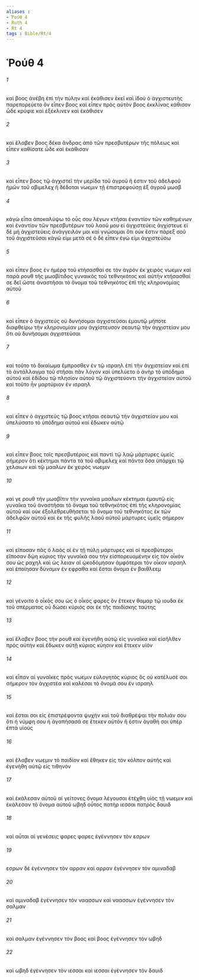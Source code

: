 ```yaml
---
aliases : 
- Ῥούθ 4
- Ruth 4
- Rt 4
tags : Bible/Rt/4
---
```


# Ῥούθ 4

###### 1
καὶ βοος ἀνέβη ἐπὶ τὴν πύλην καὶ ἐκάθισεν ἐκεῖ καὶ ἰδοὺ ὁ ἀγχιστευτὴς παρεπορεύετο ὃν εἶπεν βοος καὶ εἶπεν πρὸς αὐτὸν βοος ἐκκλίνας κάθισον ὧδε κρύφιε καὶ ἐξέκλινεν καὶ ἐκάθισεν
###### 2
καὶ ἔλαβεν βοος δέκα ἄνδρας ἀπὸ τῶν πρεσβυτέρων τῆς πόλεως καὶ εἶπεν καθίσατε ὧδε καὶ ἐκάθισαν
###### 3
καὶ εἶπεν βοος τῷ ἀγχιστεῖ τὴν μερίδα τοῦ ἀγροῦ ἥ ἐστιν τοῦ ἀδελφοῦ ἡμῶν τοῦ αβιμελεχ ἣ δέδοται νωεμιν τῇ ἐπιστρεφούσῃ ἐξ ἀγροῦ μωαβ
###### 4
κἀγὼ εἶπα ἀποκαλύψω τὸ οὖς σου λέγων κτῆσαι ἐναντίον τῶν καθημένων καὶ ἐναντίον τῶν πρεσβυτέρων τοῦ λαοῦ μου εἰ ἀγχιστεύεις ἀγχίστευε εἰ δὲ μὴ ἀγχιστεύεις ἀνάγγειλόν μοι καὶ γνώσομαι ὅτι οὐκ ἔστιν πάρεξ σοῦ τοῦ ἀγχιστεῦσαι κἀγώ εἰμι μετὰ σέ ὁ δὲ εἶπεν ἐγώ εἰμι ἀγχιστεύσω
###### 5
καὶ εἶπεν βοος ἐν ἡμέρᾳ τοῦ κτήσασθαί σε τὸν ἀγρὸν ἐκ χειρὸς νωεμιν καὶ παρὰ ρουθ τῆς μωαβίτιδος γυναικὸς τοῦ τεθνηκότος καὶ αὐτὴν κτήσασθαί σε δεῖ ὥστε ἀναστῆσαι τὸ ὄνομα τοῦ τεθνηκότος ἐπὶ τῆς κληρονομίας αὐτοῦ
###### 6
καὶ εἶπεν ὁ ἀγχιστεύς οὐ δυνήσομαι ἀγχιστεῦσαι ἐμαυτῷ μήποτε διαφθείρω τὴν κληρονομίαν μου ἀγχίστευσον σεαυτῷ τὴν ἀγχιστείαν μου ὅτι οὐ δυνήσομαι ἀγχιστεῦσαι
###### 7
καὶ τοῦτο τὸ δικαίωμα ἔμπροσθεν ἐν τῷ ισραηλ ἐπὶ τὴν ἀγχιστείαν καὶ ἐπὶ τὸ ἀντάλλαγμα τοῦ στῆσαι πᾶν λόγον καὶ ὑπελύετο ὁ ἀνὴρ τὸ ὑπόδημα αὐτοῦ καὶ ἐδίδου τῷ πλησίον αὐτοῦ τῷ ἀγχιστεύοντι τὴν ἀγχιστείαν αὐτοῦ καὶ τοῦτο ἦν μαρτύριον ἐν ισραηλ
###### 8
καὶ εἶπεν ὁ ἀγχιστεὺς τῷ βοος κτῆσαι σεαυτῷ τὴν ἀγχιστείαν μου καὶ ὑπελύσατο τὸ ὑπόδημα αὐτοῦ καὶ ἔδωκεν αὐτῷ
###### 9
καὶ εἶπεν βοος τοῖς πρεσβυτέροις καὶ παντὶ τῷ λαῷ μάρτυρες ὑμεῖς σήμερον ὅτι κέκτημαι πάντα τὰ τοῦ αβιμελεχ καὶ πάντα ὅσα ὑπάρχει τῷ χελαιων καὶ τῷ μααλων ἐκ χειρὸς νωεμιν
###### 10
καί γε ρουθ τὴν μωαβῖτιν τὴν γυναῖκα μααλων κέκτημαι ἐμαυτῷ εἰς γυναῖκα τοῦ ἀναστῆσαι τὸ ὄνομα τοῦ τεθνηκότος ἐπὶ τῆς κληρονομίας αὐτοῦ καὶ οὐκ ἐξολεθρευθήσεται τὸ ὄνομα τοῦ τεθνηκότος ἐκ τῶν ἀδελφῶν αὐτοῦ καὶ ἐκ τῆς φυλῆς λαοῦ αὐτοῦ μάρτυρες ὑμεῖς σήμερον
###### 11
καὶ εἴποσαν πᾶς ὁ λαὸς οἱ ἐν τῇ πύλῃ μάρτυρες καὶ οἱ πρεσβύτεροι εἴποσαν δῴη κύριος τὴν γυναῖκά σου τὴν εἰσπορευομένην εἰς τὸν οἶκόν σου ὡς ραχηλ καὶ ὡς λειαν αἳ ᾠκοδόμησαν ἀμφότεραι τὸν οἶκον ισραηλ καὶ ἐποίησαν δύναμιν ἐν εφραθα καὶ ἔσται ὄνομα ἐν βαιθλεεμ
###### 12
καὶ γένοιτο ὁ οἶκός σου ὡς ὁ οἶκος φαρες ὃν ἔτεκεν θαμαρ τῷ ιουδα ἐκ τοῦ σπέρματος οὗ δώσει κύριός σοι ἐκ τῆς παιδίσκης ταύτης
###### 13
καὶ ἔλαβεν βοος τὴν ρουθ καὶ ἐγενήθη αὐτῷ εἰς γυναῖκα καὶ εἰσῆλθεν πρὸς αὐτήν καὶ ἔδωκεν αὐτῇ κύριος κύησιν καὶ ἔτεκεν υἱόν
###### 14
καὶ εἶπαν αἱ γυναῖκες πρὸς νωεμιν εὐλογητὸς κύριος ὃς οὐ κατέλυσέ σοι σήμερον τὸν ἀγχιστέα καὶ καλέσαι τὸ ὄνομά σου ἐν ισραηλ
###### 15
καὶ ἔσται σοι εἰς ἐπιστρέφοντα ψυχὴν καὶ τοῦ διαθρέψαι τὴν πολιάν σου ὅτι ἡ νύμφη σου ἡ ἀγαπήσασά σε ἔτεκεν αὐτόν ἥ ἐστιν ἀγαθή σοι ὑπὲρ ἑπτὰ υἱούς
###### 16
καὶ ἔλαβεν νωεμιν τὸ παιδίον καὶ ἔθηκεν εἰς τὸν κόλπον αὐτῆς καὶ ἐγενήθη αὐτῷ εἰς τιθηνόν
###### 17
καὶ ἐκάλεσαν αὐτοῦ αἱ γείτονες ὄνομα λέγουσαι ἐτέχθη υἱὸς τῇ νωεμιν καὶ ἐκάλεσαν τὸ ὄνομα αὐτοῦ ωβηδ οὗτος πατὴρ ιεσσαι πατρὸς δαυιδ
###### 18
καὶ αὗται αἱ γενέσεις φαρες φαρες ἐγέννησεν τὸν εσρων
###### 19
εσρων δὲ ἐγέννησεν τὸν αρραν καὶ αρραν ἐγέννησεν τὸν αμιναδαβ
###### 20
καὶ αμιναδαβ ἐγέννησεν τὸν ναασσων καὶ ναασσων ἐγέννησεν τὸν σαλμαν
###### 21
καὶ σαλμαν ἐγέννησεν τὸν βοος καὶ βοος ἐγέννησεν τὸν ωβηδ
###### 22
καὶ ωβηδ ἐγέννησεν τὸν ιεσσαι καὶ ιεσσαι ἐγέννησεν τὸν δαυιδ
